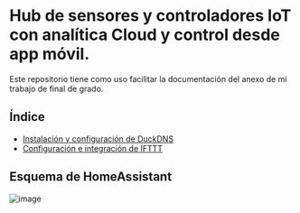# Hub de sensores y controladores IoT con analítica Cloud y control desde app móvil.
Este repositorio tiene como uso facilitar la documentación del anexo de mi trabajo de final de grado.
## Índice

- [Instalación y configuración de DuckDNS](DuckDNS.md)
- [Configuración e integración de IFTTT](IFTTT.md)

## Esquema de HomeAssistant
![image](https://user-images.githubusercontent.com/95376526/144662376-2512d14c-23e5-4e4b-a9b7-6e4765314983.png)
